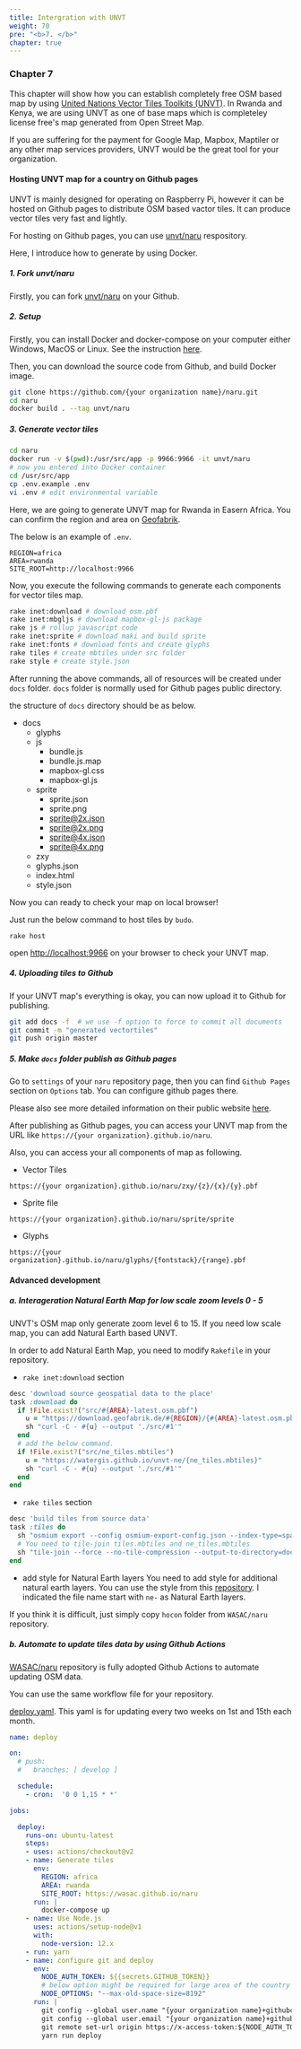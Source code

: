 ```yaml
---
title: Intergration with UNVT
weight: 70
pre: "<b>7. </b>"
chapter: true
---
```


### Chapter 7

This chapter will show how you can establish completely free OSM based map by using [United Nations Vector Tiles Toolkits (UNVT)](https://github.com/unvt). In Rwanda and Kenya, we are using UNVT as one of base maps which is completeley license free's map generated from Open Street Map.

If you are suffering for the payment for Google Map, Mapbox, Maptiler or any other map services providers, UNVT would be the great tool for your organization.

#### Hosting UNVT map for a country on Github pages

UNVT is mainly designed for operating on Raspberry Pi, however it can be hosted on Github pages to distribute OSM based vactor tiles. It can produce vector tiles very fast and lightly.

For hosting on Github pages, you can use [unvt/naru](https://github.com/unvt/naru) respository.

Here, I introduce how to generate by using Docker.

##### 1. Fork unvt/naru

Firstly, you can fork [unvt/naru](https://github.com/unvt/naru) on your Github.

##### 2. Setup

Firstly, you can install Docker and docker-compose on your computer either Windows, MacOS or Linux. See the instruction [here](https://docs.docker.com/get-docker/).

Then, you can download the source code from Github, and build Docker image.
```zsh
git clone https://github.com/{your organization name}/naru.git
cd naru
docker build . --tag unvt/naru
```

##### 3. Generate vector tiles

```zsh
cd naru
docker run -v $(pwd):/usr/src/app -p 9966:9966 -it unvt/naru
# now you entered into Docker container
cd /usr/src/app
cp .env.example .env
vi .env # edit environmental variable
 ```

Here, we are going to generate UNVT map for Rwanda in Easern Africa. You can confirm the region and area on [Geofabrik](http://download.geofabrik.de).

The below is an example of `.env`.
```
REGION=africa
AREA=rwanda
SITE_ROOT=http://localhost:9966
```

 Now, you execute the following commands to generate each components for vector tiles map.

```zsh
rake inet:download # download osm.pbf
rake inet:mbgljs # download mapbox-gl-js package
rake js # rollup javascript code
rake inet:sprite # download maki and build sprite
rake inet:fonts # download fonts and create glyphs
rake tiles # create mbtiles under src folder
rake style # create style.json
```

After running the above commands, all of resources will be created under `docs` folder. `docs` folder is normally used for Github pages public directory.

the structure of `docs` directory should be as below.
- docs
  - glyphs
  - js
    - bundle.js
    - bundle.js.map
    - mapbox-gl.css
    - mapbox-gl.js
  - sprite
    - sprite.json
    - sprite.png
    - sprite@2x.json
    - sprite@2x.png
    - sprite@4x.json
    - sprite@4x.png
  - zxy
  - glyphs.json 
  - index.html
  - style.json

Now you can ready to check your map on local browser!

Just run the below command to host tiles by `budo`.
```
rake host
```

open [http://localhost:9966](http://localhost:9966) on your browser to check your UNVT map.

##### 4. Uploading tiles to Github

If your UNVT map's everything is okay, you can now upload it to Github for publishing.

```zsh
git add docs -f  # we use -f option to force to commit all documents
git commit -m "generated vectortiles"
git push origin master
```

##### 5. Make `docs` folder publish as Github pages

Go to `settings` of your `naru` repository page, then you can find `Github Pages` section on `Options` tab. You can configure github pages there.

Please also see more detailed information on their public website [here](https://docs.github.com/en/github/working-with-github-pages/about-github-pages).

After publishing as Github pages, you can access your UNVT map from the URL like `https://{your organization}.github.io/naru`.

Also, you can access your all components of map as following.

- Vector Tiles
```
https://{your organization}.github.io/naru/zxy/{z}/{x}/{y}.pbf
```

- Sprite file
```
https://{your organization}.github.io/naru/sprite/sprite
```

- Glyphs
```
https://{your organization}.github.io/naru/glyphs/{fontstack}/{range}.pbf
```

#### Advanced development

##### a. Interageration Natural Earth Map for low scale zoom levels 0 - 5

UNVT's OSM map only generate zoom level 6 to 15. If you need low scale map, you can add Natural Earth based UNVT.

In order to add Natural Earth Map, you need to modify `Rakefile` in your repository.

  - `rake inet:download` section

  ```ruby
  desc 'download source geospatial data to the place'
  task :download do
    if !File.exist?("src/#{AREA}-latest.osm.pbf")
      u = "https://download.geofabrik.de/#{REGION}/{#{AREA}-latest.osm.pbf}"
      sh "curl -C - #{u} --output './src/#1'"
    end
    # add the below command.
    if !File.exist?("src/ne_tiles.mbtiles")
      u = "https://watergis.github.io/unvt-ne/{ne_tiles.mbtiles}"
      sh "curl -C - #{u} --output './src/#1'"
    end
  end
  ```

  - `rake tiles` section
  ```ruby
  desc 'build tiles from source data'
  task :tiles do
    sh "osmium export --config osmium-export-config.json --index-type=sparse_file_array --output-format=geojsonseq --output=- src/#{AREA}-latest.osm.pbf | node filter.js | tippecanoe --no-feature-limit --no-tile-size-limit --force --simplification=2 --maximum-zoom=15 --base-zoom=15 --hilbert --output=#{MBTILES}"
    # You need to tile-join tiles.mbtiles and ne_tiles.mbtiles
    sh "tile-join --force --no-tile-compression --output-to-directory=docs/zxy --no-tile-size-limit #{MBTILES} src/ne_tiles.mbtiles"
  end
  ```

  - add style for Natural Earth layers
  You need to add style for additional natural earth layers. You can use the style from this [repository](https://github.com/WASAC/naru/tree/develop/hocon). I indicated the file name start with `ne-` as Natural Earth layers.

  If you think it is difficult, just simply copy `hocon` folder from `WASAC/naru` repository.

##### b. Automate to update tiles data by using Github Actions

[WASAC/naru](https://github.com/WASAC/naru) repository is fully adopted Github Actions to automate updating OSM data.

You can use the same workflow file for your repository.

[deploy.yaml](https://github.com/WASAC/naru/blob/develop/.github/workflows/deploy.yml). This yaml is for updating every two weeks on 1st and 15th each month.
```yaml
name: deploy

on:
  # push:
  #   branches: [ develop ]

  schedule:
    - cron:  '0 0 1,15 * *'

jobs:

  deploy:
    runs-on: ubuntu-latest
    steps:
    - uses: actions/checkout@v2
    - name: Generate tiles
      env:
        REGION: africa
        AREA: rwanda
        SITE_ROOT: https://wasac.github.io/naru
      run: |
        docker-compose up
    - name: Use Node.js
      uses: actions/setup-node@v1
      with:
        node-version: 12.x
    - run: yarn
    - name: configure git and deploy
      env:
        NODE_AUTH_TOKEN: ${{secrets.GITHUB_TOKEN}}
        # below option might be required for large area of the country's map
        NODE_OPTIONS: "--max-old-space-size=8192"
      run: |
        git config --global user.name "{your organization name}+githubci"
        git config --global user.email "{your organization name}+githubci@users.noreply.github.com"
        git remote set-url origin https://x-access-token:${NODE_AUTH_TOKEN}@github.com/{your organization name}/naru.git
        yarn run deploy
```
